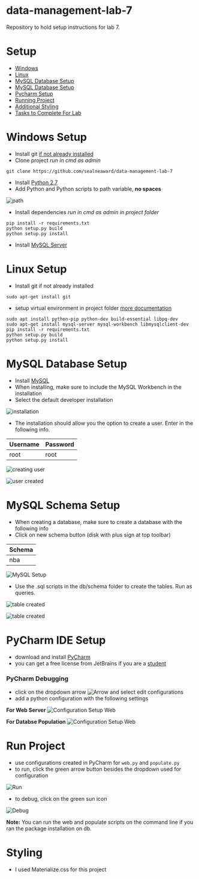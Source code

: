 # data-management-lab-7
Repository to hold setup instructions for lab 7.

# Setup
- [Windows](#windows-setup)
- [Linux](#linux-setup)
- [MySQL Database Setup](#mysql-database-setup)
- [MySQL Database Setup](#mysql-schema-setup)
- [Pycharm Setup](#pycharm-ide-setup)
- [Running Project](#run-project)
- [Additional Styling](#styling)
- [Tasks to Complete For Lab](#complete)

# Windows Setup
- Install git [if not already installed](https://git-scm.com/download/win)
- Clone project *run in cmd as admin*
```
git clone https://github.com/sealneaward/data-management-lab-7
```
- Install [Python 2.7](https://www.python.org/downloads/release/python-2712/)
- Add Python and Python scripts to path variable, **no spaces**

![path](img/path.PNG)

- Install dependencies *run in cmd as admin in project folder*
```
pip install -r requirements.txt
python setup.py build
python setup.py install
```
- Install [MySQL Server](https://dev.mysql.com/downloads/mysql/)


# Linux Setup
- Install git if not already installed
```
sudo apt-get install git
```
- setup virtual environment in project folder [more documentation](http://docs.python-guide.org/en/latest/dev/virtualenvs/)
```
sudo apt install python-pip python-dev build-essential libpq-dev
sudo apt-get install mysql-server mysql-workbench libmysqlclient-dev
pip install -r requirements.txt
python setup.py build
python setup.py install
```


# MySQL Database Setup
- Install [MySQL](http://dev.mysql.com/downloads/installer/)
- When installing, make sure to include the MySQL Workbench in the installation
- Select the default developer installation

![installation](img/mysql-install-default.PNG)

- The installation should allow you the option to create a user. Enter in the following info.

| Username           | Password  |
| ------------- | ----- |
| root | root |

![creating user](img/user-creation.PNG)

![user created](img/user-created.PNG)

# MySQL Schema Setup
- When creating a database, make sure to create a database with the following info
- Click on new schema button (disk with plus sign at top toolbar)

| Schema       |
| ------------- |
| nba    |

![MySQL Setup](img/schema-windows.PNG)

- Use the .sql scripts in the db/schema folder to create the tables. Run as queries.

![table created](img/table-creation-team.PNG)

![table created](img/table-creation-players.PNG)


# PyCharm IDE Setup
- download and install [PyCharm](https://www.jetbrains.com/pycharm/)
- you can get a free license from JetBrains if you are a [student](https://www.jetbrains.com/student/)


### PyCharm Debugging
- click on the dropdown arrow ![Arrow](img/arrow.png) and select edit configurations
- add a python configuration with the following settings

**For Web Server**
![Configuration Setup Web](img/web-config.png)

**For Databse Population**
![Configuration Setup Web](img/populate-config.png)

# Run Project
- use configurations created in PyCharm for `web.py` and `populate.py`
- to run, click the green arrow button besides the dropdown used for configuration

![Run](img/run.png)

- to debug, click on the green sun icon

![Debug](img/debug.png)

**Note:** You can run the web and populate scripts on the command line if you ran the package installation on db.

# Styling
- I used Materialize.css for this project
